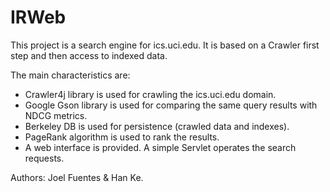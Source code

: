 # IRWeb
This project is a search engine for ics.uci.edu.
It is based on a Crawler first step and then access to indexed data.

The main characteristics are:
- Crawler4j library is used for crawling the ics.uci.edu domain.
- Google Gson library is used for comparing the same query results with NDCG metrics.
- Berkeley DB is used for persistence (crawled data and indexes).
- PageRank algorithm is used to rank the results.
- A web interface is provided. A simple Servlet operates the search requests.

Authors: Joel Fuentes & Han Ke.

